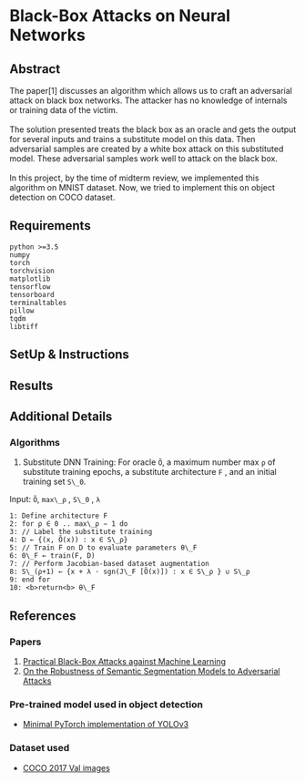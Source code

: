 # Black-Box Attacks on Neural Networks

## Abstract
The paper[1] discusses an algorithm which allows us to craft an adversarial attack on black box networks. The attacker has no knowledge of internals or training data of the victim.
<br><br>
The solution presented treats the black box as an oracle and gets the output for several inputs and trains a substitute model on this data. Then adversarial samples are created by a white box attack on this substituted model. These adversarial samples work well to attack on the black box.
<br><br>
In this project, by the time of midterm review, we implemented this algorithm on MNIST dataset. Now, we tried to implement this on object detection on COCO dataset.

## Requirements
```
python >=3.5
numpy
torch
torchvision
matplotlib
tensorflow
tensorboard
terminaltables
pillow
tqdm
libtiff
```

## SetUp & Instructions


## Results


## Additional Details
### Algorithms
1. Substitute DNN Training: 
For oracle ```Õ```, a maximum number max ```ρ``` of substitute training epochs, a substitute architecture ```F``` , and an initial training set ```S\_0```.

Input: ```Õ```, ```max\_ρ``` , ```S\_0``` , ```λ```
```
1: Define architecture F
2: for ρ ∈ 0 .. max\_ρ − 1 do
3: // Label the substitute training
4: D ← {(x, Õ(x)) : x ∈ S\_ρ}
5: // Train F on D to evaluate parameters θ\_F
6: 0\_F ← train(F, D)
7: // Perform Jacobian-based dataset augmentation
8: S\_(ρ+1) ← {x + λ · sgn(J\_F [Õ(x)]) : x ∈ S\_ρ } ∪ S\_ρ
9: end for
10: <b>return<b> θ\_F
```

## References
### Papers
1. [Practical Black-Box Attacks against Machine Learning](https://arxiv.org/pdf/1602.02697.pdf)
2. [On the Robustness of Semantic Segmentation Models to Adversarial Attacks](https://arxiv.org/pdf/1711.09856.pdf)

### Pre-trained model used in object detection
* [Minimal PyTorch implementation of YOLOv3](https://github.com/eriklindernoren/PyTorch-YOLOv3)

### Dataset used
* [COCO 2017 Val images](http://images.cocodataset.org/zips/val2017.zip)
